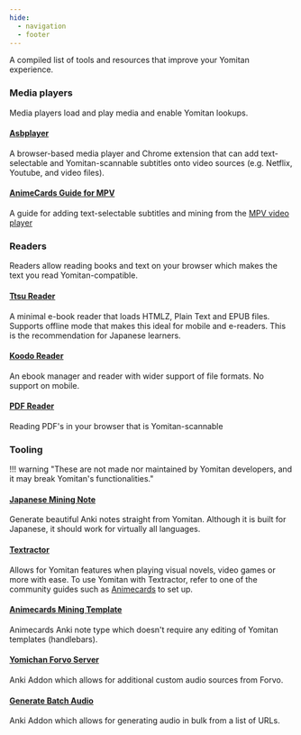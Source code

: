 ```yaml
---
hide:
  - navigation
  - footer
---
```


A compiled list of tools and resources that improve your Yomitan experience.

### Media players

Media players load and play media and enable Yomitan lookups.

#### [Asbplayer](https://github.com/killergerbah/asbplayer?tab=readme-ov-file#getting-started)

A browser-based media player and Chrome extension that can add text-selectable and Yomitan-scannable subtitles onto video sources (e.g. Netflix, Youtube, and video files).

#### [AnimeCards Guide for MPV](https://animecards.site/minefromanime/)

A guide for adding text-selectable subtitles and mining from the [MPV video player](https://mpv.io/)

### Readers

Readers allow reading books and text on your browser which makes the text you read Yomitan-compatible.

#### [Ttsu Reader](https://reader.ttsu.app/)

A minimal e-book reader that loads HTMLZ, Plain Text and EPUB files. Supports offline mode that makes this ideal for mobile and e-readers. This is the recommendation for Japanese learners.

#### [Koodo Reader](https://web.koodoreader.com/)

An ebook manager and reader with wider support of file formats. No support on mobile.

#### [PDF Reader](yomitan-pdf-viewer/index.html)
Reading PDF's in your browser that is Yomitan-scannable

### Tooling

!!! warning "These are not made nor maintained by Yomitan developers, and it may break Yomitan's functionalities."

#### [Japanese Mining Note](https://arbyste.github.io/jp-mining-note/)

Generate beautiful Anki notes straight from Yomitan. Although it is built for Japanese, it should work for virtually all languages.

#### [Textractor](https://github.com/Artikash/Textractor)

Allows for Yomitan features when playing visual novels, video games or more with ease.
To use Yomitan with Textractor, refer to one of the community guides such as [Animecards](https://animecards.site/visualnovels/) to set up.

#### [Animecards Mining Template](https://github.com/friedrich-de/Basic-Mining-Deck)

Animecards Anki note type which doesn't require any editing of Yomitan templates (handlebars).

#### [Yomichan Forvo Server](https://ankiweb.net/shared/info/580654285)

Anki Addon which allows for additional custom audio sources from Forvo.


#### [Generate Batch Audio](https://ankiweb.net/shared/info/1156270186)

Anki Addon which allows for generating audio in bulk from a list of URLs.
